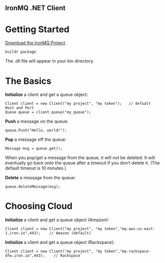 IronMQ .NET Client
----------------

Getting Started
===============

[Download the IronMQ Project](https://github.com/iron-io/iron_mq_dotnet/downloads). 

    buildr package

The .dll file will appear in your bin directory.


The Basics
==========
**Initialize** a client and get a queue object:

    Client client = new Client("my project", "my token");	// defualt Host and Port
    Queue queue = client.queue("my_queue");

**Push** a message on the queue:

    queue.Push("Hello, world!");

**Pop** a message off the queue:

    Message msg = queue.get();

When you pop/get a message from the queue, it will *not* be deleted. It will
eventually go back onto the queue after a timeout if you don't delete it. (The
default timeout is 10 minutes.)

**Delete** a message from the queue:

    queue.deleteMessage(msg);


Choosing Cloud
==============
**Initialize** a client and get a queue object (Amazon):

    Client client = new Client("my project", "my token","mq-aws-us-east-1.iron.io",443);	// Amazon (default)

**Initialize** a client and get a queue object (Rackspace):
  
    Client client = new Client("my project", "my token","mq-rackspace-dfw.iron.io",443);	// Rackspace



